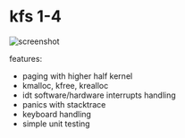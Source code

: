 # kfs 1-4

![screenshot](https://github.com/user-attachments/assets/a91e8154-c28f-4c07-b675-efb0bc8ac27d)

features:
  - paging with higher half kernel
  - kmalloc, kfree, krealloc
  - idt software/hardware interrupts handling
  - panics with stacktrace
  - keyboard handling
  - simple unit testing
